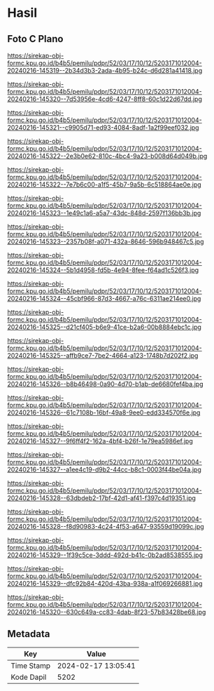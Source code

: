 # Hasil

## Foto C Plano

https://sirekap-obj-formc.kpu.go.id/b4b5/pemilu/pdpr/52/03/17/10/12/5203171012004-20240216-145319--2b34d3b3-2ada-4b95-b24c-d6d281a41418.jpg

https://sirekap-obj-formc.kpu.go.id/b4b5/pemilu/pdpr/52/03/17/10/12/5203171012004-20240216-145320--7d53956e-4cd6-4247-8ff8-60c1d22d67dd.jpg

https://sirekap-obj-formc.kpu.go.id/b4b5/pemilu/pdpr/52/03/17/10/12/5203171012004-20240216-145321--c9905d71-ed93-4084-8adf-1a2f99eef032.jpg

https://sirekap-obj-formc.kpu.go.id/b4b5/pemilu/pdpr/52/03/17/10/12/5203171012004-20240216-145322--2e3b0e62-810c-4bc4-9a23-b008d64d049b.jpg

https://sirekap-obj-formc.kpu.go.id/b4b5/pemilu/pdpr/52/03/17/10/12/5203171012004-20240216-145322--7e7b6c00-a1f5-45b7-9a5b-6c518864ae0e.jpg

https://sirekap-obj-formc.kpu.go.id/b4b5/pemilu/pdpr/52/03/17/10/12/5203171012004-20240216-145323--1e49c1a6-a5a7-43dc-848d-2597f136bb3b.jpg

https://sirekap-obj-formc.kpu.go.id/b4b5/pemilu/pdpr/52/03/17/10/12/5203171012004-20240216-145323--2357b08f-a071-432a-8646-596b948467c5.jpg

https://sirekap-obj-formc.kpu.go.id/b4b5/pemilu/pdpr/52/03/17/10/12/5203171012004-20240216-145324--5b1d4958-fd5b-4e94-8fee-f64ad1c526f3.jpg

https://sirekap-obj-formc.kpu.go.id/b4b5/pemilu/pdpr/52/03/17/10/12/5203171012004-20240216-145324--45cbf966-87d3-4667-a76c-6311ae214ee0.jpg

https://sirekap-obj-formc.kpu.go.id/b4b5/pemilu/pdpr/52/03/17/10/12/5203171012004-20240216-145325--d21cf405-b6e9-41ce-b2a6-00b8884ebc1c.jpg

https://sirekap-obj-formc.kpu.go.id/b4b5/pemilu/pdpr/52/03/17/10/12/5203171012004-20240216-145325--affb9ce7-7be2-4664-a123-1748b7d202f2.jpg

https://sirekap-obj-formc.kpu.go.id/b4b5/pemilu/pdpr/52/03/17/10/12/5203171012004-20240216-145326--b8b46498-0a90-4d70-b1ab-de6680fef4ba.jpg

https://sirekap-obj-formc.kpu.go.id/b4b5/pemilu/pdpr/52/03/17/10/12/5203171012004-20240216-145326--61c7108b-16bf-49a8-9ee0-edd334570f6e.jpg

https://sirekap-obj-formc.kpu.go.id/b4b5/pemilu/pdpr/52/03/17/10/12/5203171012004-20240216-145327--9f6ff4f2-162a-4bf4-b26f-1e79ea5986ef.jpg

https://sirekap-obj-formc.kpu.go.id/b4b5/pemilu/pdpr/52/03/17/10/12/5203171012004-20240216-145327--a1ee4c19-d9b2-44cc-b8c1-0003f44be04a.jpg

https://sirekap-obj-formc.kpu.go.id/b4b5/pemilu/pdpr/52/03/17/10/12/5203171012004-20240216-145328--63dbdeb2-17bf-42d1-af41-f397c4d19351.jpg

https://sirekap-obj-formc.kpu.go.id/b4b5/pemilu/pdpr/52/03/17/10/12/5203171012004-20240216-145328--f8d90983-4c24-4f53-a647-93559d19099c.jpg

https://sirekap-obj-formc.kpu.go.id/b4b5/pemilu/pdpr/52/03/17/10/12/5203171012004-20240216-145329--1f39c5ce-3ddd-492d-b41c-0b2ad8538555.jpg

https://sirekap-obj-formc.kpu.go.id/b4b5/pemilu/pdpr/52/03/17/10/12/5203171012004-20240216-145329--dfc92b84-420d-43ba-938a-a1f069266881.jpg

https://sirekap-obj-formc.kpu.go.id/b4b5/pemilu/pdpr/52/03/17/10/12/5203171012004-20240216-145320--630c649a-cc83-4dab-8f23-57b83428be68.jpg


## Metadata

| Key        | Value               |
| ---------- | ------------------- |
| Time Stamp | 2024-02-17 13:05:41 |
| Kode Dapil | 5202                |



